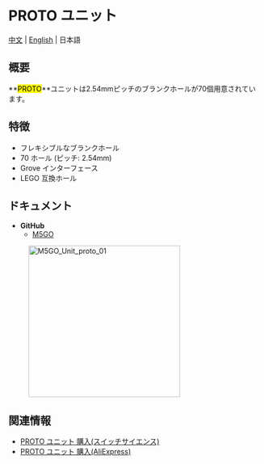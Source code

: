 # PROTO ユニット

[中文](/zh_CN/product_documents/units/unit_proto) | [English](en/product_documents/units/unit_proto) | 日本語

## 概要

**<mark>PROTO</mark>**ユニットは2.54mmピッチのブランクホールが70個用意されています。

## 特徴

- フレキシブルなブランクホール
- 70 ホール (ピッチ: 2.54mm)
- Grove インターフェース
- LEGO 互換ホール

## ドキュメント

- **GitHub**
  - [M5GO](https://github.com/m5stack/M5GO)

<figure>
    <img src="assets/img/product_pics/units/M5GO_Unit_proto_01.jpg" alt="M5GO_Unit_proto_01" height="300px" width="300px">
</figure>

## 関連情報

- [PROTO ユニット 購入(スイッチサイエンス)](https://www.switch-science.com/catalog/4053/)
- [PROTO ユニット 購入(AliExpress)](hhttps://www.aliexpress.com/store/product/M5Stack-2-54-PCB-ESP32/3226069_32920617495.html)